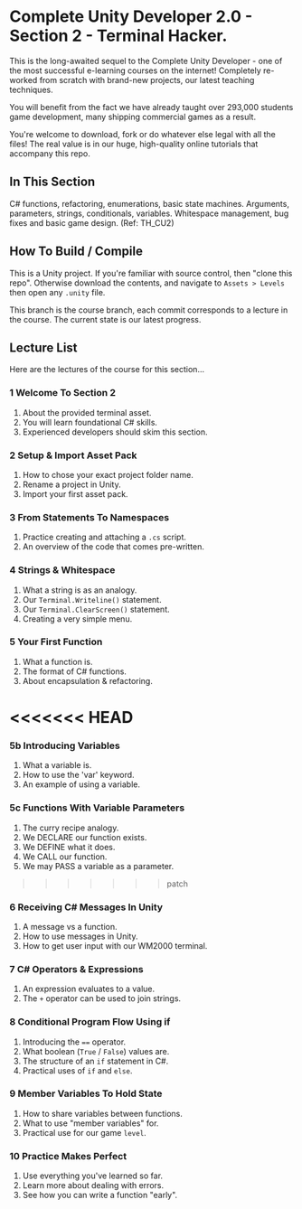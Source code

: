 # Complete Unity Developer 2.0 - Section 2 - Terminal Hacker.

This is the long-awaited sequel to the Complete Unity Developer - one of the most successful e-learning courses on the internet! Completely re-worked from scratch with brand-new projects, our latest teaching techniques.

You will benefit from the fact we have already taught over 293,000 students game development, many shipping commercial games as a result.

You're welcome to download, fork or do whatever else legal with all the files! The real value is in our huge, high-quality online tutorials that accompany this repo.

## In This Section
C# functions, refactoring, enumerations, basic state machines. Arguments, parameters, strings, conditionals, variables. Whitespace management, bug fixes and basic game design. (Ref: TH_CU2)

## How To Build / Compile
This is a Unity project. If you're familiar with source control, then "clone this repo". Otherwise download the contents, and navigate to `Assets > Levels` then open any `.unity` file.

This branch is the course branch, each commit corresponds to a lecture in the course. The current state is our latest progress.

## Lecture List
Here are the lectures of the course for this section...

### 1 Welcome To Section 2
1. About the provided terminal asset.
2. You will learn foundational C# skills.
3. Experienced developers should skim this section.

### 2 Setup & Import Asset Pack
1. How to chose your exact project folder name.
2. Rename a project in Unity.
3. Import your first asset pack.

### 3 From Statements To Namespaces
1. Practice creating and attaching a `.cs` script.
2. An overview of the code that comes pre-written.

### 4 Strings & Whitespace
1. What a string is as an analogy.
2. Our `Terminal.Writeline()` statement.
3. Our `Terminal.ClearScreen()` statement.
4. Creating a very simple menu.

### 5 Your First Function
1. What a function is.
2. The format of C# functions.
3. About encapsulation & refactoring.

<<<<<<< HEAD
=======
### 5b Introducing Variables
1. What a variable is.
2. How to use the 'var' keyword.
3. An example of using a variable.

### 5c Functions With Variable Parameters
1. The curry recipe analogy.
2. We DECLARE our function exists.
3. We DEFINE what it does.
4. We CALL our function.
5. We may PASS a variable as a parameter.

>>>>>>> patch
### 6 Receiving C# Messages In Unity
1. A message vs a function.
2. How to use messages in Unity.
3. How to get user input with our WM2000 terminal.

### 7 C# Operators & Expressions
1. An expression evaluates to a value.
2. The `+` operator can be used to join strings.

### 8 Conditional Program Flow Using if
1. Introducing the `==` operator.
2. What boolean (`True` / `False`) values are.
3. The structure of an `if` statement in C#.
4. Practical uses of `if` and `else`.

### 9 Member Variables To Hold State
1. How to share variables between functions.
2. What to use "member variables" for.
3. Practical use for our game `level`.

### 10 Practice Makes Perfect
1. Use everything you've learned so far.
2. Learn more about dealing with errors.
3. See how you can write a function "early".
